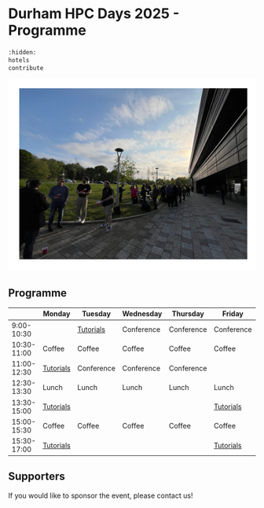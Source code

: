 # Durham HPC Days 2025 - Programme

```{toctree}
:hidden:
hotels
contribute
```


![HPCDays](../images/HPC-days-pic.png)

## Programme

|             | Monday    | Tuesday   | Wednesday  | Thursday   | Friday     | Saturday |
| ----------- | --------- | --------- | ---------- | ---------- | ---------- | -------- |
|  9:00-10:30 |                        | [Tutorials](tutorials)  | Conference | Conference | Conference |          |
| 10:30-11:00 | Coffee                 | Coffee                  | Coffee     | Coffee     | Coffee     |
| 11:00-12:30 |[Tutorials](tutorials)  | Conference              | Conference | Conference |
| 12:30-13:30 | Lunch     | Lunch      | Lunch                   | Lunch      | Lunch      |
| 13:30-15:00 | [Tutorials](tutorials) |                         |            |            | [Tutorials](tutorials)
| 15:00-15:30 | Coffee    | Coffee     | Coffee                  | Coffee     | Coffee     |
| 15:30-17:00 | [Tutorials](tutorials) |                         |            |            | [Tutorials](tutorials)


## Supporters

If you would like to sponsor the event, please contact us!

